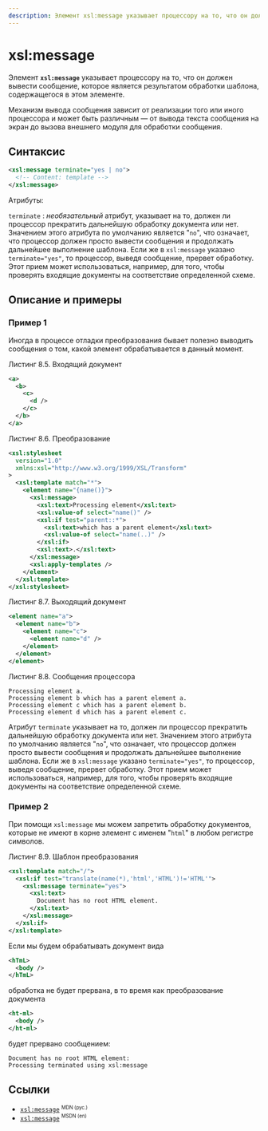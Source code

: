 ```yaml
---
description: Элемент xsl:message указывает процессору на то, что он должен вывести сообщение, которое является результатом обработки шаблона, содержащегося в этом элементе
---
```


# xsl:message

Элемент **`xsl:message`** указывает процессору на то, что он должен вывести сообщение, которое является результатом обработки шаблона, содержащегося в этом элементе.

Механизм вывода сообщения зависит от реализации того или иного процессора и может быть различным — от вывода текста сообщения на экран до вызова внешнего модуля для обработки сообщения.

## Синтаксис

```xml
<xsl:message terminate="yes | no">
  <!-- Content: template -->
</xsl:message>
```

Атрибуты:

`terminate`
: _необязательный_ атрибут, указывает на то, должен ли процессор прекратить дальнейшую обработку документа или нет. Значением этого атрибута по умолчанию является "`no`", что означает, что процессор должен просто вывести сообщения и продолжать дальнейшее выполнение шаблона. Если же в `xsl:message` указано `terminate="yes"`, то процессор, выведя сообщение, прервет обработку. Этот прием может использоваться, например, для того, чтобы проверять входящие документы на соответствие определенной схеме.

## Описание и примеры

### Пример 1

Иногда в процессе отладки преобразования бывает полезно выводить сообщения о том, какой элемент обрабатывается в данный момент.

Листинг 8.5. Входящий документ

```xml
<a>
  <b>
    <c>
      <d />
    </c>
  </b>
</a>
```

Листинг 8.6. Преобразование

```xml
<xsl:stylesheet
  version="1.0"
  xmlns:xsl="http://www.w3.org/1999/XSL/Transform"
>
  <xsl:template match="*">
    <element name="{name()}">
      <xsl:message>
        <xsl:text>Processing element</xsl:text>
        <xsl:value-of select="name()" />
        <xsl:if test="parent::*">
          <xsl:text>which has a parent element</xsl:text>
          <xsl:value-of select="name(..)" />
        </xsl:if>
        <xsl:text>.</xsl:text>
      </xsl:message>
      <xsl:apply-templates />
    </element>
  </xsl:template>
</xsl:stylesheet>
```

Листинг 8.7. Выходящий документ

```xml
<element name="a">
  <element name="b">
    <element name="c">
      <element name="d" />
    </element>
  </element>
</element>
```

Листинг 8.8. Сообщения процессора

```
Processing element a.
Processing element b which has a parent element a.
Processing element c which has a parent element b.
Processing element d which has a parent element c.
```

Атрибут `terminate` указывает на то, должен ли процессор прекратить дальнейшую обработку документа или нет. Значением этого атрибута по умолчанию является "`no`", что означает, что процессор должен просто вывести сообщения и продолжать дальнейшее выполнение шаблона. Если же в `xsl:message` указано `terminate="yes"`, то процессор, выведя сообщение, прервет обработку. Этот прием может использоваться, например, для того, чтобы проверять входящие документы на соответствие определенной схеме.

### Пример 2

При помощи `xsl:message` мы можем запретить обработку документов, которые не имеют в корне элемент с именем "`html`" в любом регистре символов.

Листинг 8.9. Шаблон преобразования

```xml
<xsl:template match="/">
  <xsl:if test="translate(name(*),'html','HTML')!='HTML'">
    <xsl:message terminate="yes">
      <xsl:text>
        Document has no root HTML element.
      </xsl:text>
    </xsl:message>
  </xsl:if>
</xsl:template>
```

Если мы будем обрабатывать документ вида

```xml
<hTmL>
  <body />
</hTmL>
```

обработка не будет прервана, в то время как преобразование документа

```xml
<ht-ml>
  <body />
</ht-ml>
```

будет прервано сообщением:

```
Document has no root HTML element:
Processing terminated using xsl:message
```

## Ссылки

- [`xsl:message`](https://developer.mozilla.org/en-US/docs/Web/XSLT/import) <sup><small>MDN (рус.)</small></sup>
- [`xsl:message`](https://msdn.microsoft.com/en-us/library/ms256441.aspx) <sup><small>MSDN (en)</small></sup>
